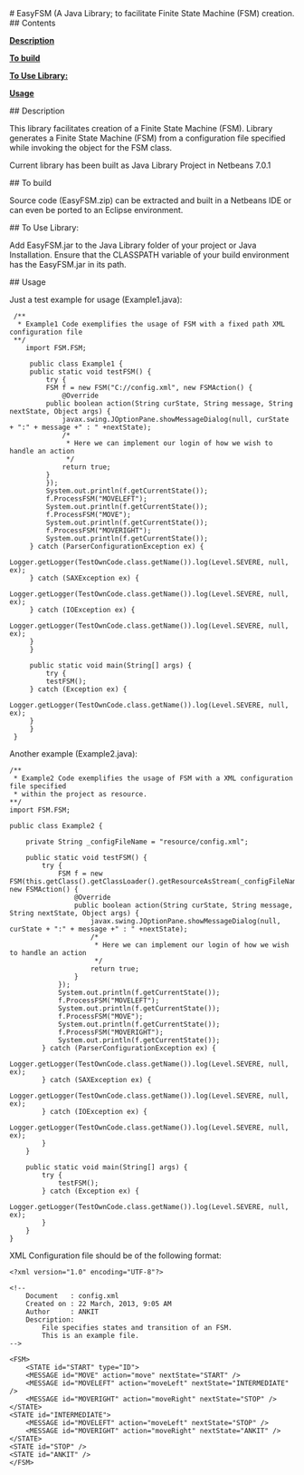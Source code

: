 <A name="toc1-0" title="EasyFSM (A Java Library; to facilitate Finite State Machine (FSM) creation." />
# EasyFSM (A Java Library; to facilitate Finite State Machine (FSM) creation.

<A name="toc2-3" title="Contents" />
## Contents


**<a href="#toc2-8">Description</a>**

**<a href="#toc2-17">To build</a>**

**<a href="#toc2-23">To Use Library:</a>**

**<a href="#toc2-30">Usage</a>**

<A name="toc2-8" title="Description" />
## Description

This library facilitates creation of a Finite State Machine (FSM).
Library generates a Finite State Machine (FSM) from a configuration
file specified while invoking the object for the FSM class.

Current library has been built as Java Library Project in Netbeans 7.0.1

<A name="toc2-17" title="To build" />
## To build

Source code (EasyFSM.zip) can be extracted and built in a Netbeans IDE 
or can even be ported to an Eclipse environment.

<A name="toc2-23" title="To Use Library:" />
## To Use Library:

Add EasyFSM.jar to the Java Library folder of your project or Java Installation.
Ensure that the CLASSPATH variable of your build environment has the EasyFSM.jar
in its path.

<A name="toc2-30" title="Usage" />
## Usage

Just a test example for usage (Example1.java):

     /**
      * Example1 Code exemplifies the usage of FSM with a fixed path XML configuration file 
     **/
        import FSM.FSM;
     
         public class Example1 {
	     public static void testFSM() {
	         try {
		     FSM f = new FSM("C://config.xml", new FSMAction() {
		         @Override
			 public boolean action(String curState, String message, String nextState, Object args) {
			     javax.swing.JOptionPane.showMessageDialog(null, curState + ":" + message +" : " +nextState);
			     /*
			      * Here we can implement our login of how we wish to handle an action
			      */
			     return true;
			 }
		     });
		     System.out.println(f.getCurrentState());
		     f.ProcessFSM("MOVELEFT");
		     System.out.println(f.getCurrentState());
		     f.ProcessFSM("MOVE");
		     System.out.println(f.getCurrentState());
		     f.ProcessFSM("MOVERIGHT");
		     System.out.println(f.getCurrentState());
		 } catch (ParserConfigurationException ex) {
		     Logger.getLogger(TestOwnCode.class.getName()).log(Level.SEVERE, null, ex);
		 } catch (SAXException ex) {
		     Logger.getLogger(TestOwnCode.class.getName()).log(Level.SEVERE, null, ex);
		 } catch (IOException ex) {
		     Logger.getLogger(TestOwnCode.class.getName()).log(Level.SEVERE, null, ex);
		 }
	     }
 
	     public static void main(String[] args) {
	         try {
		     testFSM();
		 } catch (Exception ex) {
		     Logger.getLogger(TestOwnCode.class.getName()).log(Level.SEVERE, null, ex);
		 }
	     }
	 }
 

Another example (Example2.java):

    /**
     * Example2 Code exemplifies the usage of FSM with a XML configuration file specified
     * within the project as resource.
    **/
    import FSM.FSM;

    public class Example2 {
 
        private String _configFileName = "resource/config.xml";
 
        public static void testFSM() {
            try {
                FSM f = new FSM(this.getClass().getClassLoader().getResourceAsStream(_configFileName), new FSMAction() {
                    @Override
                    public boolean action(String curState, String message, String nextState, Object args) {
                        javax.swing.JOptionPane.showMessageDialog(null, curState + ":" + message +" : " +nextState);
                        /*
                         * Here we can implement our login of how we wish to handle an action
                         */
                        return true;
                    }
                });
                System.out.println(f.getCurrentState());
                f.ProcessFSM("MOVELEFT");
                System.out.println(f.getCurrentState());
                f.ProcessFSM("MOVE");
                System.out.println(f.getCurrentState());
                f.ProcessFSM("MOVERIGHT");
                System.out.println(f.getCurrentState());
            } catch (ParserConfigurationException ex) {
                Logger.getLogger(TestOwnCode.class.getName()).log(Level.SEVERE, null, ex);
            } catch (SAXException ex) {
                Logger.getLogger(TestOwnCode.class.getName()).log(Level.SEVERE, null, ex);
            } catch (IOException ex) {
                Logger.getLogger(TestOwnCode.class.getName()).log(Level.SEVERE, null, ex);
            }
        }

        public static void main(String[] args) {
            try {
                testFSM();
            } catch (Exception ex) {
                Logger.getLogger(TestOwnCode.class.getName()).log(Level.SEVERE, null, ex);
            }
        }
    }
    

XML Configuration file should be of the following format:

    <?xml version="1.0" encoding="UTF-8"?>

    <!--
        Document   : config.xml
        Created on : 22 March, 2013, 9:05 AM
        Author     : ANKIT
        Description:
            File specifies states and transition of an FSM.
            This is an example file.
    -->

    <FSM>
        <STATE id="START" type="ID">
	    <MESSAGE id="MOVE" action="move" nextState="START" />
	    <MESSAGE id="MOVELEFT" action="moveLeft" nextState="INTERMEDIATE" />
	    <MESSAGE id="MOVERIGHT" action="moveRight" nextState="STOP" />
	</STATE>
	<STATE id="INTERMEDIATE">
	    <MESSAGE id="MOVELEFT" action="moveLeft" nextState="STOP" />
	    <MESSAGE id="MOVERIGHT" action="moveRight" nextState="ANKIT" />
	</STATE>
	<STATE id="STOP" />
	<STATE id="ANKIT" />
    </FSM>
